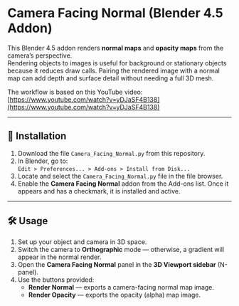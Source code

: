 # Camera Facing Normal (Blender 4.5 Addon)

This Blender 4.5 addon renders **normal maps** and **opacity maps** from the camera’s perspective.  
Rendering objects to images is useful for background or stationary objects because it reduces draw calls. Pairing the rendered image with a normal map can add depth and surface detail without needing a full 3D mesh.  

The workflow is based on this YouTube video:  
[https://www.youtube.com/watch?v=yDJaSF4B138](https://www.youtube.com/watch?v=yDJaSF4B138)  

---

## 🚀 Installation

1. Download the file `Camera_Facing_Normal.py` from this repository.  
2. In Blender, go to:  
   `Edit > Preferences... > Add-ons > Install from Disk...`  
3. Locate and select the `Camera_Facing_Normal.py` file in the file browser.  
4. Enable the **Camera Facing Normal** addon from the Add-ons list. Once it appears and has a checkmark, it is installed and active.  

---

## 🛠️ Usage

1. Set up your object and camera in 3D space.  
2. Switch the camera to **Orthographic** mode — otherwise, a gradient will appear in the normal render.  
3. Open the **Camera Facing Normal** panel in the **3D Viewport sidebar** (N-panel).  
4. Use the buttons provided:  
   - **Render Normal** — exports a camera-facing normal map image.  
   - **Render Opacity** — exports the opacity (alpha) map image.  
